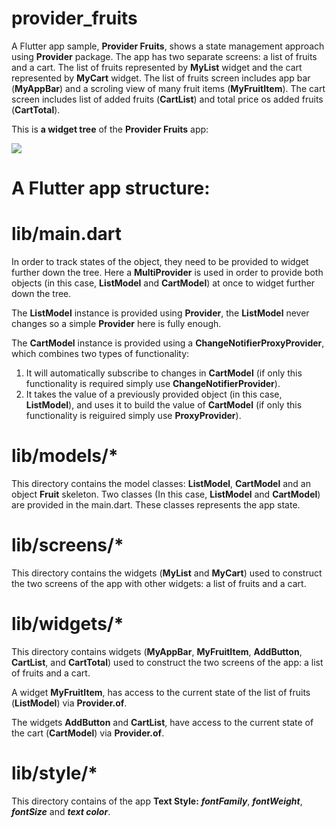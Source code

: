 # provider_fruits

A Flutter app sample, **Provider Fruits**, shows a state management approach using **Provider** package. The app has two separate screens: a list of fruits and a cart. The list of fruits represented by **MyList** widget and the cart represented by **MyCart** widget. The list of fruits screen includes app bar (**MyAppBar**) and a scroling view of many fruit items (**MyFruitItem**). The cart screen includes list of added fruits (**CartList**) and total price os added fruits (**CartTotal**).

This is **a widget tree** of the **Provider Fruits** app:

![](https://github.com/Laura555-p/provider_fruits/blob/master/assets/images/widget_tree1.png)

# A Flutter app structure:

# lib/main.dart

In order to track states of the object, they need to be provided to widget further down the tree.
Here a **MultiProvider** is used in order to provide both objects (in this case, **ListModel** and **CartModel**) at once to widget further down the tree.

The **ListModel** instance is provided using **Provider**, the **ListModel** never changes so a simple **Provider** here is fully enough.

The **CartModel** instance is provided using a **ChangeNotifierProxyProvider**, which combines two types of functionality:

1. It will automatically subscribe to changes in **CartModel** (if only this functionality is required simply use **ChangeNotifierProvider**).
2. It takes the value of a previously provided object (in this case, **ListModel**), and uses it to build the value of **CartModel** (if only this functionality is reiguired simply use **ProxyProvider**).

# lib/models/*

This directory contains the model classes: **ListModel**, **CartModel** and an object **Fruit** skeleton. Two classes (In this case, **ListModel** and **CartModel**) are provided in the main.dart. These classes represents the app state.

# lib/screens/*

This directory contains the widgets (**MyList** and **MyCart**) used to construct the two screens of the app with other widgets: a list of fruits and a cart.

# lib/widgets/*

This directory contains widgets (**MyAppBar**, **MyFruitItem**, **AddButton**, **CartList**, and **CartTotal**) used to construct the two screens of the app: a list of fruits and a cart.

A widget **MyFruitItem**, has access to the current state of the list of fruits (**ListModel**) via **Provider.of**.

The widgets **AddButton** and **CartList**, have access to the current state of the cart (**CartModel**) via **Provider.of**.

# lib/style/*

This directory contains of the app **Text Style:** ***fontFamily***, ***fontWeight***, ***fontSize*** and ***text color***.



